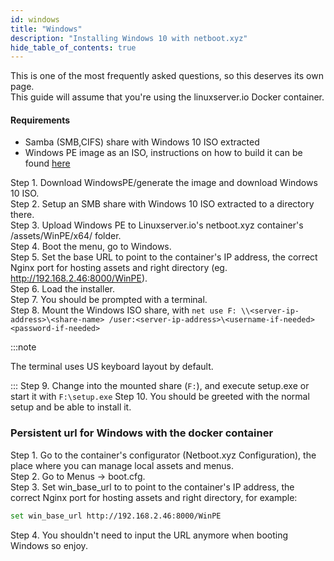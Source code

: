 ```yaml
---
id: windows
title: "Windows"
description: "Installing Windows 10 with netboot.xyz"
hide_table_of_contents: true
---
```


This is one of the most frequently asked questions, so this deserves its own page.  
This guide will assume that you're using the linuxserver.io Docker container.

#### Requirements

- Samba (SMB,CIFS) share with Windows 10 ISO extracted
- Windows PE image as an ISO, instructions on how to build it can be found [here](https://docs.microsoft.com/en-us/windows-hardware/manufacture/desktop/winpe-create-usb-bootable-drive#create-a-winpe-iso-dvd-or-cd)

Step 1. Download WindowsPE/generate the image and download Windows 10 ISO.  
Step 2. Setup an SMB share with Windows 10 ISO extracted to a directory there.  
Step 3. Upload Windows PE to Linuxserver.io's netboot.xyz container's /assets/WinPE/x64/ folder.  
Step 4. Boot the menu, go to Windows.  
Step 5. Set the base URL to point to the container's IP address, the correct Nginx port for hosting assets and right directory (eg. http://192.168.2.46:8000/WinPE).  
Step 6. Load the installer.  
Step 7. You should be prompted with a terminal.  
Step 8. Mount the Windows ISO share, with `net use F: \\<server-ip-address>\<share-name> /user:<server-ip-address>\<username-if-needed> <password-if-needed>`

:::note

The terminal uses US keyboard layout by default.  

:::
Step 9. Change into the mounted share (`F:`), and execute setup.exe or start it with `F:\setup.exe`
Step 10. You should be greeted with the normal setup and be able to install it.

### Persistent url for Windows with the docker container

Step 1. Go to the container's configurator (Netboot.xyz Configuration), the place where you can manage local assets and menus.  
Step 2. Go to Menus -> boot.cfg.  
Step 3. Set win_base_url to to point to the container's IP address, the correct Nginx port for hosting assets and right directory, for example:

```bash
set win_base_url http://192.168.2.46:8000/WinPE
```
Step 4. You shouldn't need to input the URL anymore when booting Windows so enjoy.

